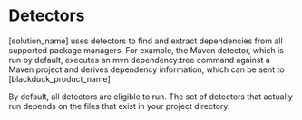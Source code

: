 # Detectors

[solution_name] uses detectors to find and extract dependencies from all supported package managers. For example, the Maven detector, which is run by default, executes an mvn dependency:tree command against a Maven project and derives dependency information, which can be sent to [blackduck_product_name]

By default, all detectors are eligible to run. The set of detectors that actually run depends on the files that exist in your project directory. 
